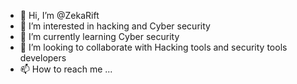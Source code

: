 - 👋 Hi, I’m @ZekaRift
- 👀 I’m interested in hacking and Cyber security
- 🌱 I’m currently learning Cyber security
- 💞️ I’m looking to collaborate with Hacking tools and security tools developers
- 📫 How to reach me ...

<!---
ZekaRift/ZekaRift is a ✨ special ✨ repository because its `README.md` (this file) appears on your GitHub profile.
You can click the Preview link to take a look at your changes.
--->
